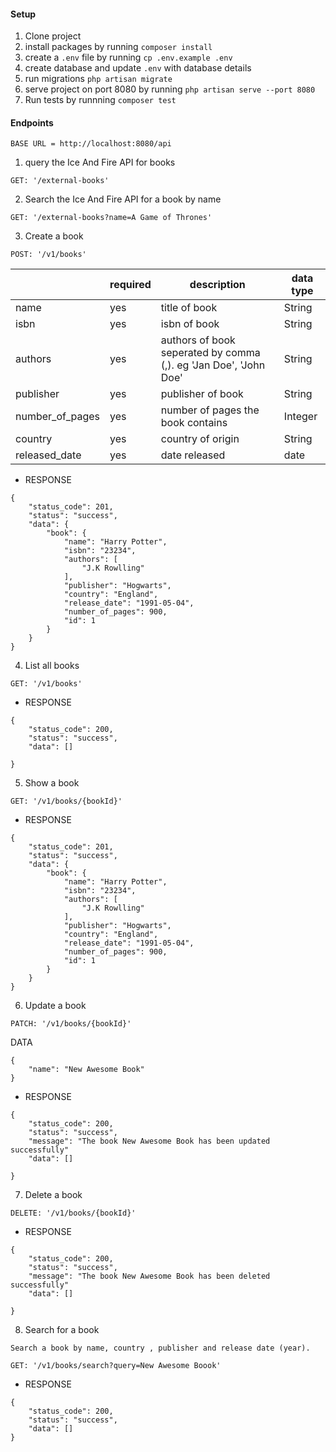 #### Setup

1. Clone project
2. install packages by running `composer install`
3. create a `.env` file by running `cp .env.example .env`
4. create database and update `.env` with database details
5. run migrations `php artisan migrate`
6. serve project on port 8080 by running `php artisan serve --port 8080`
7. Run tests by runnning `composer test`

#### Endpoints
```
BASE URL = http://localhost:8080/api
```
1. query the Ice And Fire API for books

```
GET: '/external-books'
```

2. Search the Ice And Fire API for a book by name

```
GET: '/external-books?name=A Game of Thrones'
```

3. Create a book

```
POST: '/v1/books'
```

|   |  required |  description | data type |
|---|---|---|---|
|  name | yes  |  title of book  | String |
|  isbn | yes  |  isbn of book  | String |
|  authors | yes  |  authors of book seperated by comma (,). eg 'Jan Doe', 'John Doe' | String |
|  publisher |  yes |  publisher of book  | String |
|  number_of_pages | yes  | number of pages the book contains  | Integer |
|  country | yes  |  country of origin | String |
|  released_date | yes  | date released  |  date |


- RESPONSE
```
{
    "status_code": 201,
    "status": "success",
    "data": {
        "book": {
            "name": "Harry Potter",
            "isbn": "23234",
            "authors": [
                "J.K Rowlling"
            ],
            "publisher": "Hogwarts",
            "country": "England",
            "release_date": "1991-05-04",
            "number_of_pages": 900,
            "id": 1
        }
    }
}
```
4. List all books

```
GET: '/v1/books'
```

- RESPONSE
```
{
    "status_code": 200,
    "status": "success",
    "data": []
    
}
```

5. Show a book

```
GET: '/v1/books/{bookId}'
```
- RESPONSE
```
{
    "status_code": 201,
    "status": "success",
    "data": {
        "book": {
            "name": "Harry Potter",
            "isbn": "23234",
            "authors": [
                "J.K Rowlling"
            ],
            "publisher": "Hogwarts",
            "country": "England",
            "release_date": "1991-05-04",
            "number_of_pages": 900,
            "id": 1
        }
    }
}
```

6. Update a book

```
PATCH: '/v1/books/{bookId}'
```

DATA

```
{
    "name": "New Awesome Book"
}
```

- RESPONSE
```
{
    "status_code": 200,
    "status": "success",
    "message": "The book New Awesome Book has been updated successfully"
    "data": []
    
}
```

7. Delete a book
```
DELETE: '/v1/books/{bookId}'
```
- RESPONSE
```
{
    "status_code": 200,
    "status": "success",
    "message": "The book New Awesome Book has been deleted successfully"
    "data": []
    
}
```

8. Search for a book
```
Search a book by name, country , publisher and release date (year).
```

```
GET: '/v1/books/search?query=New Awesome Boook'
```

- RESPONSE
```
{
    "status_code": 200,
    "status": "success",
    "data": []    
}
```
